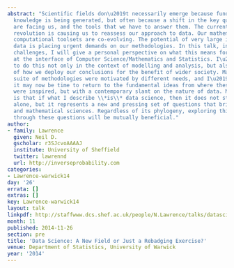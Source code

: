 ```yaml
---
abstract: "Scientific fields don\u2019t necessarily emerge because fundamental new
  knowledge is being generated, but often because a shift in the key questions that
  are facing us, and the tools that we have to answer them. The current information
  revolution is causing us to reassess our approach to data. Our mathematical and
  computational toolsets are co-evolving. The potential of very large interconnected
  data is placing urgent demands on our methodologies. In this talk, inspired by these
  challenges, I will give a personal perspective on what this means for those of us
  at the interface of Computer Science/Mathematics and Statistics. I\u2019ll attempt
  to do this not only in the context of modelling and analysis, but also in the context
  of how we deploy our conclusions for the benefit of wider society. Many of our current
  suite of methodologies were motivated by different needs, and I\u2019ll argue that
  it may now be time to return to the fundamental ideas from where these methodologies
  were inspired, but with a contemporary slant on the nature of data. My own perspective
  is that if what I describe \\*is\\* data science, then it does not stand as a field
  alone, but it represents a new and pressing set of questions that bridge the computational
  and mathematical sciences. Regardless of its phylogeny, exploring this interface
  through these questions will be mutually beneficial."
author:
- family: Lawrence
  given: Neil D.
  gscholar: r3SJcvoAAAAJ
  institute: University of Sheffield
  twitter: lawrennd
  url: http://inverseprobability.com
categories:
- Lawrence-warwick14
day: '26'
errata: []
extras: []
key: Lawrence-warwick14
layout: talk
linkpdf: http://staffwww.dcs.shef.ac.uk/people/N.Lawrence/talks/datascience_warwick14.pdf
month: 11
published: 2014-11-26
section: pre
title: 'Data Science: A New Field or Just a Rebadging Exercise?'
venue: Department of Statistics, University of Warwick
year: '2014'
---
```

